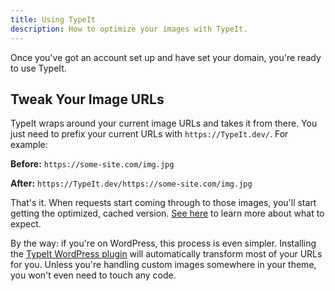 ```yaml
---
title: Using TypeIt
description: How to optimize your images with TypeIt.
---
```


Once you've got an account set up and have set your domain, you're ready to use TypeIt.

## Tweak Your Image URLs

TypeIt wraps around your current image URLs and takes it from there. You just need to prefix your current URLs with `https://TypeIt.dev/`. For example:

**Before:** `https://some-site.com/img.jpg`

**After:** `https://TypeIt.dev/https://some-site.com/img.jpg`

That's it. When requests start coming through to those images, you'll start getting the optimized, cached version. [See here](/docs/expectations) to learn more about what to expect.

By the way: if you're on WordPress, this process is even simpler. Installing the [TypeIt WordPress plugin](/docs/wordpress/) will automatically transform most of your URLs for you. Unless you're handling custom images somewhere in your theme, you won't even need to touch any code.

